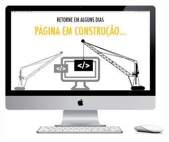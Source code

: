 ![Screenshot](site-em-construcao.png)
<!--

# um pouco sobre mim!

trabalho a 3 anos como analista/desenvolvedor VBA.

Estou em processo de evolução, focando o ano 2021 em estudo para uma futura migração para desenvolvimento WEB.

## Formação

### Cursos recentes concluidos!

:white_check_mark: Programação em Python do básico ao avançado. 

https://www.udemy.com/share/101sI62@Pm5gVGFfQlMHdU9CBmJNfT1tSn0=/

duração: 63,5 horas

:white_check_mark: Produtividade com VSCode. 

https://www.udemy.com/share/101sTY2@FEdgVEtfQlMHdU9CBkhNfRRt/

duração: 2 horas

![Screenshot](Cypress.gif) 

:white_check_mark: Testes de aplicações modernas com Cypress.

https://www.udemy.com/share/102lok2@FG5jfUtjWlAGdU9EC3JzfT1HSn1LYw==/ 

duração: 14 horas

### Cursos em andamentos!

:white_square_button: Curso de idioma!(inglês) no Instituto Brasileiro de Línguas.

https://www.ibl-idiomas.com.br/#/


:white_square_button: Curso Angular, .net Core Web API e Angular Material. 

https://www.udemy.com/share/104rQi2@PW5KVEtfQlMHdU9CBkhNVD0=/

duração: 18,5 horas

:white_square_button: Curso Web Moderno Completo com JavaScript 2021 + Projetos. 

https://www.udemy.com/share/101qTY2@PW1jfV5STFwIekZGEktnfj4=/

duração: 89,5 horas

<!--

**jefersonlima/jefersonlima** is a ✨ _special_ ✨ repository because its `README.md` (this file) appears on your GitHub profile.

Here are some ideas to get you started:

- 🔭 I’m currently working on ...
- 🌱 I’m currently learning ...
- 👯 I’m looking to collaborate on ...
- 🤔 I’m looking for help with ...
- 💬 Ask me about ...
- 📫 How to reach me: ...
- 😄 Pronouns: ...
- ⚡ Fun fact: ...
-->
